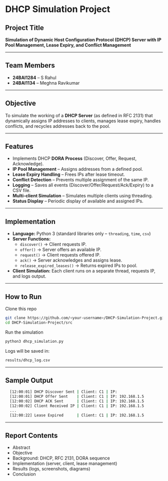 # DHCP Simulation Project

## Project Title
**Simulation of Dynamic Host Configuration Protocol (DHCP) Server with IP Pool Management, Lease Expiry, and Conflict Management**

---

## Team Members
- **24BAI1284** – S Rahul  
- **24BAI1134** – Meghna Ravikumar  

---

## Objective
To simulate the working of a **DHCP Server** (as defined in RFC 2131) that dynamically assigns IP addresses to clients, manages lease expiry, handles conflicts, and recycles addresses back to the pool.

---

## Features
- Implements DHCP **DORA Process** (Discover, Offer, Request, Acknowledge).  
- **IP Pool Management** – Assigns addresses from a defined pool.  
- **Lease Expiry Handling** – Frees IPs after lease timeout.  
- **Conflict Detection** – Prevents multiple assignment of the same IP.  
- **Logging** – Saves all events (Discover/Offer/Request/Ack/Expiry) to a CSV file.  
- **Multi-client Simulation** – Simulates multiple clients using threading.  
- **Status Display** – Periodic display of available and assigned IPs.  

---

## Implementation
- **Language:** Python 3 (standard libraries only – `threading`, `time`, `csv`)  
- **Server Functions:**  
  - `discover()` → Client requests IP.  
  - `offer()` → Server offers an available IP.  
  - `request()` → Client requests offered IP.  
  - `ack()` → Server acknowledges and assigns lease.  
  - `release_expired_leases()` → Returns expired IPs to pool.  
- **Client Simulation:** Each client runs on a separate thread, requests IP, and logs output.  

 ---

  ## How to Run
  
  Clone this repo
  ```bash
  git clone https://github.com/<your-username>/DHCP-Simulation-Project.git
  cd DHCP-Simulation-Project/src
```
  Run the simulation
  ```bash
  python3 dhcp_simulation.py
  ```
  Logs will be saved in:
  ```bash
  results/dhcp_log.csv
```
---

## Sample Output
```bash
  [12:00:01] DHCP Discover Sent | Client: C1 | IP:
  [12:00:01] DHCP Offer Sent    | Client: C1 | IP: 192.168.1.5
  [12:00:02] DHCP ACK Sent      | Client: C1 | IP: 192.168.1.5
  [12:00:02] Client Received IP | Client: C1 | IP: 192.168.1.5
  ...
  [12:00:22] Lease Expired      | Client: C1 | IP: 192.168.1.5
```
  ---

## Report Contents
- Abstract
- Objective
- Background: DHCP, RFC 2131, DORA sequence
- Implementation (server, client, lease management)
- Results (logs, screenshots, diagrams)
- Conclusion

